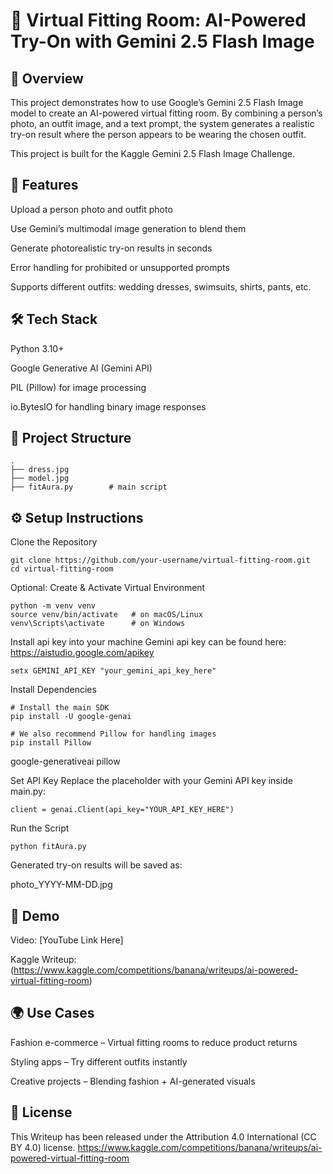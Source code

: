 # 👗 Virtual Fitting Room: AI-Powered Try-On with Gemini 2.5 Flash Image
## 📌 Overview

This project demonstrates how to use Google’s Gemini 2.5 Flash Image model to create an AI-powered virtual fitting room. By combining a person’s photo, an outfit image, and a text prompt, the system generates a realistic try-on result where the person appears to be wearing the chosen outfit.

This project is built for the Kaggle Gemini 2.5 Flash Image Challenge.

## 🚀 Features

Upload a person photo and outfit photo

Use Gemini’s multimodal image generation to blend them

Generate photorealistic try-on results in seconds

Error handling for prohibited or unsupported prompts

Supports different outfits: wedding dresses, swimsuits, shirts, pants, etc.

## 🛠️ Tech Stack

Python 3.10+

Google Generative AI (Gemini API)

PIL (Pillow) for image processing

io.BytesIO for handling binary image responses

## 📂 Project Structure
```
.
├── dress.jpg
├── model.jpg
├── fitAura.py        # main script
```

## ⚙️ Setup Instructions

Clone the Repository
```
git clone https://github.com/your-username/virtual-fitting-room.git
cd virtual-fitting-room
```

Optional: Create & Activate Virtual Environment
```
python -m venv venv
source venv/bin/activate   # on macOS/Linux
venv\Scripts\activate      # on Windows
```

Install api key into your machine
Gemini api key can be found here: https://aistudio.google.com/apikey
```
setx GEMINI_API_KEY "your_gemini_api_key_here"
```

Install Dependencies
```
# Install the main SDK
pip install -U google-genai

# We also recommend Pillow for handling images
pip install Pillow
```

google-generativeai
pillow


Set API Key
Replace the placeholder with your Gemini API key inside main.py:
```
client = genai.Client(api_key="YOUR_API_KEY_HERE")
```

Run the Script
```
python fitAura.py
```

Generated try-on results will be saved as:

photo_YYYY-MM-DD.jpg

## 🎥 Demo

Video: [YouTube Link Here]

Kaggle Writeup: (https://www.kaggle.com/competitions/banana/writeups/ai-powered-virtual-fitting-room)

## 🌍 Use Cases

Fashion e-commerce – Virtual fitting rooms to reduce product returns

Styling apps – Try different outfits instantly

Creative projects – Blending fashion + AI-generated visuals

## 📜 License

This Writeup has been released under the Attribution 4.0 International (CC BY 4.0) license.
https://www.kaggle.com/competitions/banana/writeups/ai-powered-virtual-fitting-room
